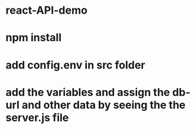 # react-API-demo

# npm install
# add config.env in src folder
# add the variables and assign the db-url and other data by seeing the the server.js file
